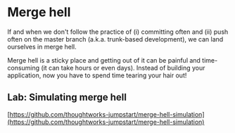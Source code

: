 # Merge hell

If and when we don't follow the practice of \(i\) committing often and \(ii\) push often on the master branch \(a.k.a. trunk-based development\), we can land ourselves in merge hell.

Merge hell is a sticky place and getting out of it can be painful and time-consuming \(it can take hours or even days\). Instead of building your application, now you have to spend time tearing your hair out!

## Lab: Simulating merge hell

[https://github.com/thoughtworks-jumpstart/merge-hell-simulation](https://github.com/thoughtworks-jumpstart/merge-hell-simulation)

